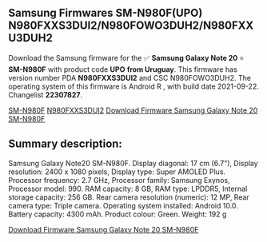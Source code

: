 <h2>Samsung Firmwares SM-N980F(UPO) N980FXXS3DUI2/N980FOWO3DUH2/N980FXXU3DUH2</h2>
Download the Samsung firmware for the ✅ <strong>Samsung Galaxy Note 20 </strong> ⭐ <strong>SM-N980F</strong> with product code <strong>UPO</strong> <strong> from Uruguay</strong>. This firmware has version number PDA <strong>N980FXXS3DUI2</strong> and CSC N980FOWO3DUH2. The operating system of this firmware is Android R , with build date 2021-09-22. Changelist <strong>22307827</strong>.


[SM-N980F](https://samfirm.shop/samsung/model/SM-N980F)
[N980FXXS3DUI2](https://samfirm.shop/samsung/pda/N980FXXS3DUI2)
[Download Firmware Samsung Galaxy Note 20 SM-N980F](https://samfirm.shop/samsung/firmware/457836)
<h2>Summary description:</h2>
<p>Samsung Galaxy Note20 SM-N980F. Display diagonal: 17 cm (6.7"), Display resolution: 2400 x 1080 pixels, Display type: Super AMOLED Plus. Processor frequency: 2.7 GHz, Processor family: Samsung Exynos, Processor model: 990. RAM capacity: 8 GB, RAM type: LPDDR5, Internal storage capacity: 256 GB. Rear camera resolution (numeric): 12 MP, Rear camera type: Triple camera. Operating system installed: Android 10.0. Battery capacity: 4300 mAh. Product colour: Green. Weight: 192 g</p>


[Download Firmware Samsung Galaxy Note 20 SM-N980F](https://samfirm.shop/samsung/firmware/457836)
